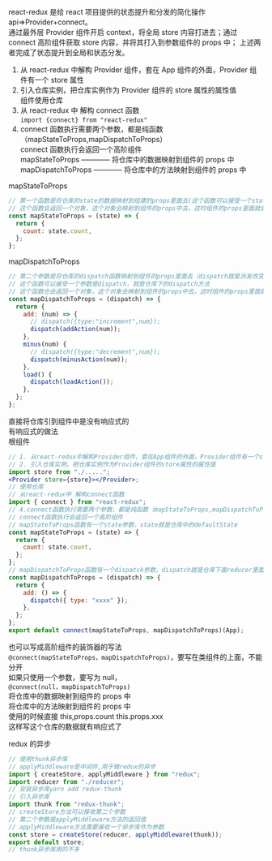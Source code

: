 react-redux 是给 react 项目提供的状态提升和分发的简化操作 api=>Provider+connect。  
通过最外层 Provider 组件开启 context，将全局 store 内容打进去；通过 connect 高阶组件获取 store 内容，并将其打入到参数组件的 props 中； 上述两者完成了状态提升到全局和状态分发。

1. 从 react-redux 中解构 Provider 组件，套在 App 组件的外面，Provider 组件有一个 store 属性
2. 引入仓库实例，把仓库实例作为 Provider 组件的 store 属性的属性值  
   组件使用仓库
3. 从 react-redux 中 解构 connect 函数  
   `import {connect} from "react-redux"`
4. connect 函数执行需要两个参数，都是纯函数（mapStateToProps,mapDispatchToProps）  
   connect 函数执行会返回一个高阶组件  
   mapStateToProps ———— 将仓库中的数据映射到组件的 props 中  
   mapDispatchToProps ———— 将仓库中的方法映射到组件的 props 中

mapStateToProps

```jsx
// 第一个函数是将仓库的state的数据映射到组建的props里面去(这个函数可以接受一个state参数，state就是仓库中的state)
// 这个函数会返回一个对象，这个对象会映射到组件的props中去，这时组件的props里面就会有个count，这个count会和仓库中的state中的count保持一致（仓库中的state中的count直接映射到组建的props的count，这样它们两者就能保持一致了，仓库中的count就是组件中的props的count了，组件就可以直接使用了）
const mapStateToProps = (state) => {
  return {
    count: state.count,
  };
};
```

mapDispatchToProps

```jsx
// 第二个参数是将仓库的dispatch函数映射到组件的props里面去（dispatch就是派发改变仓库数据的函数的）
// 这个函数可以接受一个参数是dispatch，就是仓库下的dispatch方法
// 这个函数也会返回一个对象，这个对象会映射到组件的props中去，这时组件的props里面就会有add了，这个add会和仓库中的dispatch中的increment保持一致（仓库中的dispatch中的increment直接映射到组建的props的add，这样它们两者就能保持一致了，仓库中的increment就是组件中的props的add了，组件就可以直接使用了）
const mapDispatchToProps = (dispatch) => {
  return {
    add: (num) => {
      // dispatch({type:"increment",num});
      dispatch(addAction(num));
    },
    minus(num) {
      // dispatch({type:"decrement",num});
      dispatch(minusAction(num));
    },
    load() {
      dispatch(loadAction());
    },
  };
};
```

直接将仓库引到组件中是没有响应式的  
有响应式的做法  
根组件

```jsx
// 1. 从react-redux中解构Provider组件，套在App组件的外面，Provider组件有一个store属性
// 2. 引入仓库实例，把仓库实例作为Provider组件的store属性的属性值
import store from "./.....";
<Provider store={store}></Provider>;
// 使用仓库
// 从react-redux中 解构connect函数
import { connect } from "react-redux";
// 4.connect函数执行需要两个参数，都是纯函数（mapStateToProps,mapDispatchToProps）
// connect函数执行会返回一个高阶组件
// mapStateToProps函数有一个state参数，state就是仓库中的defaultState
const mapStateToProps = (state) => {
  return {
    count: state.count,
  };
};
// mapDispatchToProps函数有一个dispatch参数，dispatch就是仓库下面reducer里面定义的方法
const mapDispatchToProps = (dispatch) => {
  return {
    add: () => {
      dispatch({ type: "xxxx" });
    },
  };
};
export default connect(mapStateToProps, mapDispatchToProps)(App);
```

也可以写成高阶组件的装饰器的写法  
`@connect(mapStateToProps，mapDispatchToProps)`，要写在类组件的上面，不能分开  
如果只使用一个参数，要写为 null，  
`@connect(null，mapDispatchToProps)`  
将仓库中的数据映射到组件的 props 中  
将仓库中的方法映射到组件的 props 中  
使用的时候直接 this,props.count this.props.xxx  
这样写这个仓库的数据就有响应式了

redux 的异步

```jsx
// 使用thunk异步库
// applyMiddleware是中间件,用于做redux的异步
import { createStore, applyMiddleware } from "redux";
import reducer from "./reducer";
// 安装异步库yarn add redux-thunk
// 引入异步库
import thunk from "redux-thunk";
// createStore方法可以接收第二个参数
// 第二个参数是applyMiddleware方法的返回值
// applyMiddleware方法需要接收一个异步库作为参数
const store = createStore(reducer, applyMiddleware(thunk));
export default store;
// thunk异步库用的不多
```
